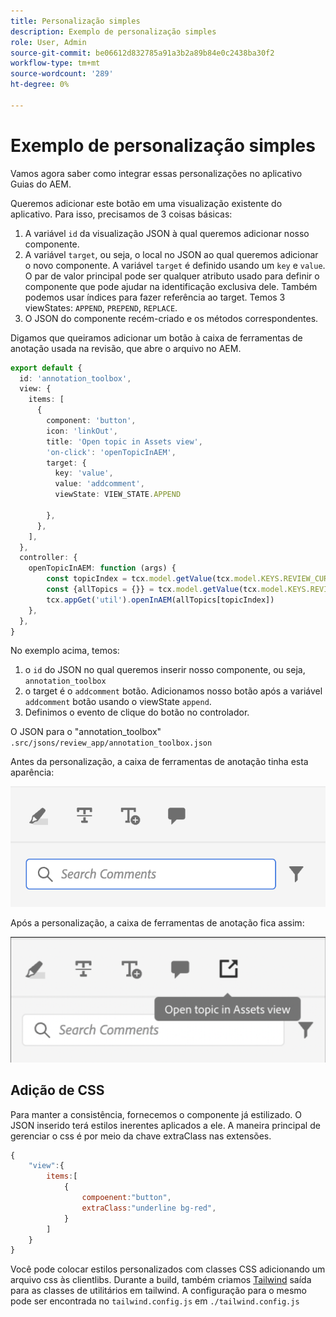 ```yaml
---
title: Personalização simples
description: Exemplo de personalização simples
role: User, Admin
source-git-commit: be06612d832785a91a3b2a89b84e0c2438ba30f2
workflow-type: tm+mt
source-wordcount: '289'
ht-degree: 0%

---
```



# Exemplo de personalização simples

Vamos agora saber como integrar essas personalizações no aplicativo Guias do AEM.

Queremos adicionar este botão em uma visualização existente do aplicativo.
Para isso, precisamos de 3 coisas básicas:

1. A variável `id` da visualização JSON à qual queremos adicionar nosso componente.
2. A variável `target`, ou seja, o local no JSON ao qual queremos adicionar o novo componente. A variável `target` é definido usando um `key` e `value`. O par de valor principal pode ser qualquer atributo usado para definir o componente que pode ajudar na identificação exclusiva dele.
Também podemos usar índices para fazer referência ao target.
Temos 3 viewStates:  `APPEND`, `PREPEND`, `REPLACE`.
3. O JSON do componente recém-criado e os métodos correspondentes.

Digamos que queiramos adicionar um botão à caixa de ferramentas de anotação usada na revisão, que abre o arquivo no AEM.

```typescript
export default {
  id: 'annotation_toolbox', 
  view: {
    items: [
      {
        component: 'button',
        icon: 'linkOut',
        title: 'Open topic in Assets view',
        'on-click': 'openTopicInAEM',
        target: {
          key: 'value',
          value: 'addcomment',
          viewState: VIEW_STATE.APPEND

        },
      },
    ],
  },
  controller: {
    openTopicInAEM: function (args) {
        const topicIndex = tcx.model.getValue(tcx.model.KEYS.REVIEW_CURR_TOPIC)
        const {allTopics = {}} = tcx.model.getValue(tcx.model.KEYS.REVIEW_DATA) || {}
        tcx.appGet('util').openInAEM(allTopics[topicIndex])
    },
  },
}
```

No exemplo acima, temos:

1. o `id` do JSON no qual queremos inserir nosso componente, ou seja, `annotation_toolbox`
2. o target é o `addcomment` botão. Adicionamos nosso botão após a variável `addcomment` botão usando o viewState `append`.
3. Definimos o evento de clique do botão no controlador.

O JSON para o &quot;annotation_toolbox&quot;  `.src/jsons/review_app/annotation_toolbox.json`

Antes da personalização, a caixa de ferramentas de anotação tinha esta aparência:

![annotation-toolbox](imgs/annotation_toolbox.png "Caixa de ferramentas de anotação")

Após a personalização, a caixa de ferramentas de anotação fica assim:

![custom-annotation-toolbox](imgs/customised_annotation_toolbox.png "Caixa de ferramentas de anotação personalizada")

## Adição de CSS

Para manter a consistência, fornecemos o componente já estilizado. O JSON inserido terá estilos inerentes aplicados a ele. A maneira principal de gerenciar o css é por meio da chave extraClass nas extensões.

```js
{    
    "view":{
        items:[
            {
                compoenent:"button",
                extraClass:"underline bg-red",
            }
        ]
    }
}
```

Você pode colocar estilos personalizados com classes CSS adicionando um arquivo css às clientlibs. Durante a build, também criamos [Tailwind](https://tailwindcss.com/docs/utility-first) saída para as classes de utilitários em tailwind. A configuração para o mesmo pode ser encontrada no `tailwind.config.js` em `./tailwind.config.js`
